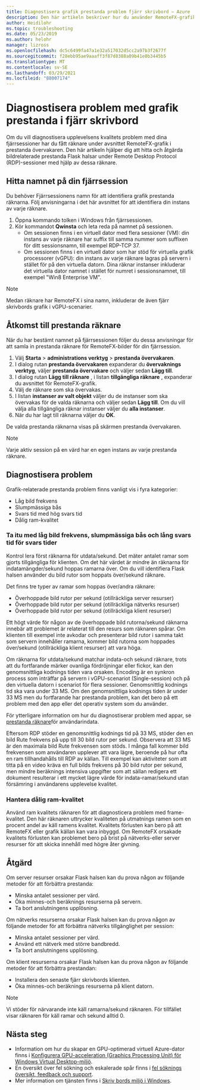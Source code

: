 ```yaml
---
title: Diagnostisera grafik prestanda problem fjärr skrivbord – Azure
description: Den här artikeln beskriver hur du använder RemoteFX-grafikkort i sessioner med fjärr skrivbords protokoll för att diagnostisera prestanda problem med grafik i Windows Virtual Desktop.
author: Heidilohr
ms.topic: troubleshooting
ms.date: 05/23/2019
ms.author: helohr
manager: lizross
ms.openlocfilehash: dc5c6499fa47a1e32a517032d5cc2a97b3f2677f
ms.sourcegitcommit: f28ebb95ae9aaaff3f87d8388a09b41e0b3445b5
ms.translationtype: MT
ms.contentlocale: sv-SE
ms.lasthandoff: 03/29/2021
ms.locfileid: "88007174"
---
```

# <a name="diagnose-graphics-performance-issues-in-remote-desktop"></a>Diagnostisera problem med grafik prestanda i fjärr skrivbord

Om du vill diagnostisera upplevelsens kvalitets problem med dina fjärrsessioner har du fått räknare under avsnittet RemoteFX-grafik i prestanda övervakaren. Den här artikeln hjälper dig att hitta och åtgärda bildrelaterade prestanda Flask halsar under Remote Desktop Protocol (RDP)-sessioner med hjälp av dessa räknare.

## <a name="find-your-remote-session-name"></a>Hitta namnet på din fjärrsession

Du behöver Fjärrsessionens namn för att identifiera grafik prestanda räknarna. Följ anvisningarna i det här avsnittet för att identifiera din instans av varje räknare.

1. Öppna kommando tolken i Windows från fjärrsessionen.
2. Kör kommandot **Qwinsta** och leta reda på namnet på sessionen.
    - Om sessionen finns i en virtuell dator med flera sessioner (VM): din instans av varje räknare har suffix till samma nummer som suffixen för ditt sessionsnamn, till exempel RDP-TCP 37.
    - Om sessionen finns i en virtuell dator som har stöd för virtuella grafik processorer (vGPU): din instans av varje räknare lagras på servern i stället för på den virtuella datorn. Dina räknar instanser inkluderar det virtuella dator namnet i stället för numret i sessionsnamnet, till exempel "Win8 Enterprise VM".

>[!NOTE]
> Medan räknare har RemoteFX i sina namn, inkluderar de även fjärr skrivbords grafik i vGPU-scenarier.

## <a name="access-performance-counters"></a>Åtkomst till prestanda räknare

När du har bestämt namnet på fjärrsessionen följer du dessa anvisningar för att samla in prestanda räknare för RemoteFX-bilder för din fjärrsession.

1. Välj **Starta**  >  **administrations verktyg**  >  **prestanda övervakaren**.
2. I dialog rutan **prestanda övervakaren** expanderar du **övervaknings verktyg**, väljer **prestanda övervakare** och väljer sedan **Lägg till**.
3. I dialog rutan **Lägg till räknare** , i listan **tillgängliga räknare** , expanderar du avsnittet för RemoteFX-grafik.
4. Välj de räknare som ska övervakas.
5. I listan **instanser av valt objekt** väljer du de instanser som ska övervakas för de valda räknarna och väljer sedan **Lägg till**. Om du vill välja alla tillgängliga räknar instanser väljer du **alla instanser**.
6. När du har lagt till räknarna väljer du **OK**.

De valda prestanda räknarna visas på skärmen prestanda övervakaren.

>[!NOTE]
>Varje aktiv session på en värd har en egen instans av varje prestanda räknare.

## <a name="diagnose-issues"></a>Diagnostisera problem

Grafik-relaterade prestanda problem finns vanligt vis i fyra kategorier:

- Låg bild frekvens
- Slumpmässiga bås
- Svars tid med hög svars tid
- Dålig ram-kvalitet

### <a name="addressing-low-frame-rate-random-stalls-and-high-input-latency"></a>Ta itu med låg bild frekvens, slumpmässiga bås och lång svars tid för svars tider

Kontrol lera först räknarna för utdata/sekund. Det mäter antalet ramar som gjorts tillgängliga för klienten. Om det här värdet är mindre än räknarna för indatamängder/sekund hoppas ramarna över. Om du vill identifiera Flask halsen använder du bild rutor som hoppats över/sekund räknare.

Det finns tre typer av ramar som hoppas över/andra räknare:

- Överhoppade bild rutor per sekund (otillräckliga server resurser)
- Överhoppade bild rutor per sekund (otillräckliga nätverks resurser)
- Överhoppade bild rutor per sekund (otillräckliga klient resurser)

Ett högt värde för någon av de överhoppade bild rutorna/sekund räknarna innebär att problemet är relaterat till den resurs som räknaren spårar. Om klienten till exempel inte avkodar och presenterar bild rutor i samma takt som servern innehåller ramarna, kommer bild rutorna som hoppades över/sekund (otillräckliga klient resurser) att vara höga.

Om räknarna för utdata/sekund matchar indata-och sekund räknare, trots att du fortfarande märker ovanliga fördröjningar eller fickor, kan den genomsnittliga kodnings tiden vara orsaken. Encoding är en synkron process som inträffar på servern i vGPU-scenariot (Single-session) och på den virtuella datorn i scenariot för flera sessioner. Genomsnittlig kodnings tid ska vara under 33 MS. Om den genomsnittliga kodnings tiden är under 33 MS men du fortfarande har prestanda problem, kan det bero på ett problem med den app eller det operativ system som du använder.

För ytterligare information om hur du diagnostiserar problem med appar, se [prestanda räknare](/windows-server/remote/remote-desktop-services/rds-rdsh-performance-counters/)för användarindata.

Eftersom RDP stöder en genomsnittlig kodnings tid på 33 MS, stöder den en bild Rute frekvens på upp till 30 bild rutor per sekund. Observera att 33 MS är den maximala bild Rute frekvensen som stöds. I många fall kommer bild frekvensen som användaren upplever att vara lägre, beroende på hur ofta en ram tillhandahålls till RDP av källan. Till exempel kan aktiviteter som att titta på en video kräva en full bilds frekvens på 30 bild rutor per sekund, men mindre beräknings intensiva uppgifter som att sällan redigera ett dokument resulterar i ett mycket lägre värde för indata-ramar/sekund utan försämring i användarens upplevelse kvalitet.

### <a name="addressing-poor-frame-quality"></a>Hantera dålig ram-kvalitet

Använd ram kvalitets räknaren för att diagnosticera problem med frame-kvalitet. Den här räknaren uttrycker kvaliteten på utmatnings ramen som en procent andel av käll ramens kvalitet. Kvalitets förlusten kan bero på att RemoteFX eller grafik källan kan vara inbyggd. Om RemoteFX orsakade kvalitets förlusten kan problemet bero på brist på nätverks-eller server resurser för att skicka innehåll med högre åter givning.

## <a name="mitigation"></a>Åtgärd

Om server resurser orsakar Flask halsen kan du prova någon av följande metoder för att förbättra prestanda:

- Minska antalet sessioner per värd.
- Öka minnes-och beräknings resurserna på servern.
- Ta bort anslutningens upplösning.

Om nätverks resurserna orsakar Flask halsen kan du prova någon av följande metoder för att förbättra nätverks tillgänglighet per session:

- Minska antalet sessioner per värd.
- Använd ett nätverk med större bandbredd.
- Ta bort anslutningens upplösning.

Om klient resurserna orsakar Flask halsen kan du prova någon av följande metoder för att förbättra prestandan:

- Installera den senaste fjärr skrivbords klienten.
- Öka minnes-och beräknings resurserna på klient datorn.

> [!NOTE]
> Vi stöder för närvarande inte käll ramarna/sekund räknaren. För tillfället visar räknaren för käll ramar och sekund alltid 0.

## <a name="next-steps"></a>Nästa steg

- Information om hur du skapar en GPU-optimerad virtuell Azure-dator finns i [Konfigurera GPU-acceleration (Graphics Processing Unit) för Windows Virtual Desktop-miljö](configure-vm-gpu.md).
- En översikt över fel sökning och eskalerade spår finns i [fel söknings översikt, feedback och support](troubleshoot-set-up-overview.md).
- Mer information om tjänsten finns i [Skriv bords miljö i Windows](environment-setup.md).
